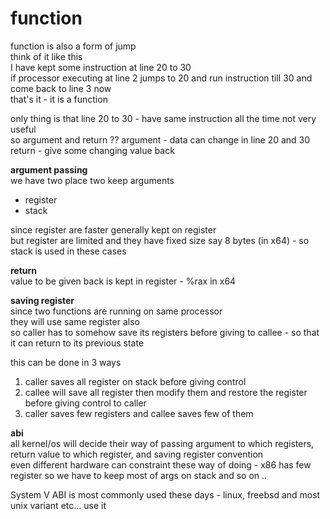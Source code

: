 # function

function is also a form of jump  
think of it like this  
I have kept some instruction at line 20 to 30  
if processor executing at line 2 jumps to 20 and run instruction till 30 and come back to line 3 now  
that's it - it is a function  

only thing is that line 20 to 30 - have same instruction all the time not very useful  
so argument and return ??
argument - data can change in line 20 and 30  
return - give some changing value back  

**argument passing**  
we have two place two keep arguments  
- register
- stack  

since register are faster generally kept on register  
but register are limited and they have fixed size say 8 bytes (in x64) - so stack is used in these cases  

**return**  
value to be given back is kept in register - %rax in x64  

**saving register**  
since two functions are running on same processor  
they will use same register also  
so caller has to somehow save its registers before giving to callee  - so that it can return to its previous state  

this can be done in 3 ways  
1. caller saves all register on stack before giving control  
2. callee will save all register then modify them and restore the register before giving control to caller  
3. caller saves few registers and callee saves few of them  

**abi**  
all kernel/os will decide their way of passing argument to which registers, return value to which register, and saving register convention  
even different hardware can constraint these way of doing - x86 has few register so we have to keep most of args on stack and so on ..

System V ABI is most commonly used these days - linux, freebsd and most unix variant etc... use it  